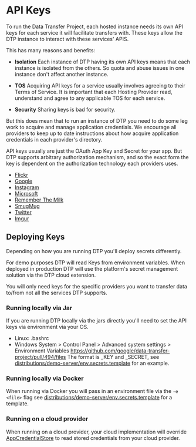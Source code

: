 # API Keys
To run the Data Transfer Project, each hosted instance needs its own API keys
for each service it will facilitate transfers with. These keys allow the
DTP instance to interact with these services' APIS.

This has many reasons and benefits:

 - **Isolation** Each instance of DTP having its own API keys means that each
   instance is isolated from the others.  So quota and abuse issues in one
   instance don't affect another instance.

 - **TOS** Acquiring API keys for a service usually involves agreeing to their
   Terms of Service.  It is important that each Hosting Provider read, understand
   and agree to any applicable TOS for each service.

 - **Security** Sharing keys is bad for security.

But this does mean that to run an instance of DTP you need to do some leg work
to acquire and manage application credentials.  We encourage all providers to
keep up to date instructions about how acquire application credentials in
each provider's directory.

API keys usually are just the OAuth App Key and Secret for your app.  But DTP supports
arbitrary authorization mechanism, and so the exact form the key is dependent on the
authorization technology each providers uses.

 - [Flickr](../extensions/data-transfer/portability-data-transfer-flickr#keys--auth)
 - [Google](../extensions/data-transfer/portability-data-transfer-google#keys--auth)
 - [Instagram](../extensions/data-transfer/portability-data-transfer-instagram#keys--auth)
 - [Microsoft](../extensions/data-transfer/portability-data-transfer-microsoft#keys--auth)
 - [Remember The Milk](../extensions/data-transfer/portability-data-transfer-rememberthemilk#keys--auth)
 - [SmugMug](../extensions/data-transfer/portability-data-transfer-smugmug#keys--auth)
 - [Twitter](../extensions/data-transfer/portability-data-transfer-twitter#keys--auth)
 - [Imgur](../extensions/data-transfer/portability-data-transfer-imgur#keys--auth)


## Deploying Keys

Depending on how you are running DTP you'll deploy secrets differently.

For demo purposes DTP will read Keys from environment variables. When deployed in production
DTP will use the platform's secret management solution via the DTP cloud extension.

You will only need keys for the specific providers you want to transfer data to/from
not all the services DTP supports.

### Running locally via Jar

If you are running DTP locally via the jars directly you'll need to set the API keys
via environment via your OS.
  - Linux: .bashrc
  - Windows System > Control Panel > Advanced system settings > Environment Variables
 https://github.com/google/data-transfer-project/pull/494/files
 The format is <provider>_KEY and <provider>_SECRET, see
 [distributions/demo-server/env.secrets.template](../distributions/demo-server/env.secrets.template)
 for an example.

### Running locally via Docker

When running via Docker you will pass in an environment file via the `-e <file>` flag
see [distributions/demo-server/env.secrets.template](../distributions/demo-server/env.secrets.template)
for a template.

### Running on a cloud provider

When running on a cloud provider, your cloud implementation will override
[AppCredentialStore](../portability-spi-cloud/src/main/java/org/datatransferproject/spi/cloud/storage/AppCredentialStore.java)
to read stored credentials from your cloud provider.
